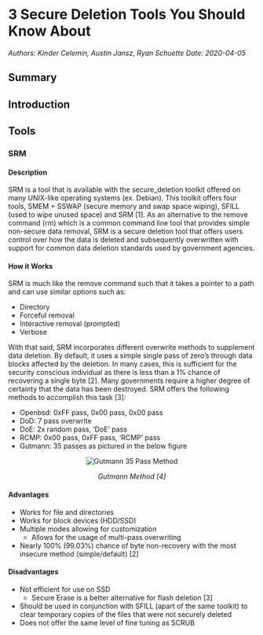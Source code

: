 # 3 Secure Deletion Tools You Should Know About

_Authors: Kinder Celemin, Austin Jansz, Ryan Schuette_
_Date: 2020-04-05_

## Summary

## Introduction

## Tools

### SRM

#### Description

SRM is a tool that is available with the secure_deletion toolkit offered on many UNIX-like operating systems (ex. Debian). This toolkit offers four tools, SMEM + SSWAP (secure memory and swap space wiping), SFILL (used to wipe unused space) and SRM [1]. As an alternative to the remove command (rm) which is a common command line tool that provides simple non-secure data removal, SRM is a secure deletion tool that offers users control over how the data is deleted and subsequently overwritten with support for common data deletion standards used by government agencies.

#### How it Works

SRM is much like the remove command such that it takes a pointer to a path and can use similar options such as:
- Directory
- Forceful removal
- Interactive removal (prompted)
- Verbose

With that said, SRM incorporates different overwrite methods to supplement data deletion. By default, it uses a simple single pass of zero’s through data blocks affected by the deletion. In many cases, this is sufficient for the security conscious individual as there is less than a 1% chance of recovering a single byte [2]. Many governments require a higher degree of certainty that the data has been destroyed. SRM offers the following methods to accomplish this task [3]:
- Openbsd: 0xFF pass, 0x00 pass, 0x00 pass
- DoD: 7 pass overwrite
- DoE: 2x random pass, ‘DoE’ pass
- RCMP: 0x00 pass, 0xFF pass, ‘RCMP’ pass
- Gutmann: 35 passes as pictured in the below figure

<center>
	<img src="https://austinjansz.me/images/gutmann_method.png" alt="Gutmann 35 Pass Method"/>
	<p><em>Gutmann Method [4]</em></p>
</center>

#### Advantages

- Works for file and directories
- Works for block devices (HDD/SSD)
- Multiple modes allowing for customization
	- Allows for the usage of multi-pass overwriting
- Nearly 100% (99.03%) chance of byte non-recovery with the most insecure method (simple/default) [2]

#### Disadvantages

- Not efficient for use on SSD
	- Secure Erase is a better alternative for flash deletion [3]
- Should be used in conjunction with SFILL (apart of the same toolkit) to clear temporary copies of the files that were not securely deleted
- Does not offer the same level of fine tuning as SCRUB





